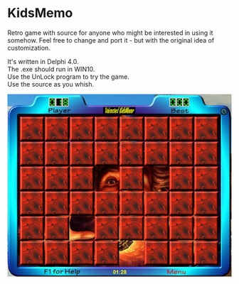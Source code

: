 # KidsMemo
Retro game with source for anyone who might be interested in using it somehow. Feel free to change and port it - but with the original idea of customization. 

It's written in Delphi 4.0.  
The .exe should run in WIN10.  
Use the UnLock program to try the game.   
Use the source as you whish.  

<p align="center">
  <img src="/img/snap48.png">  
</p>

